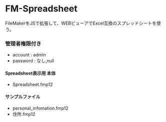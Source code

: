 # FM-Spreadsheet
FileMakerをJSで拡張して、WEBビューアでExcel互換のスプレッドシートを使う。

### 管理者権限付き
- account : admin
- password : なし,null


#### Spreadsheet表示用 本体
- Spreadsheet.fmp12

#### サンプルファイル
- personal_infomation.fmp12
- 住所.fmp12
